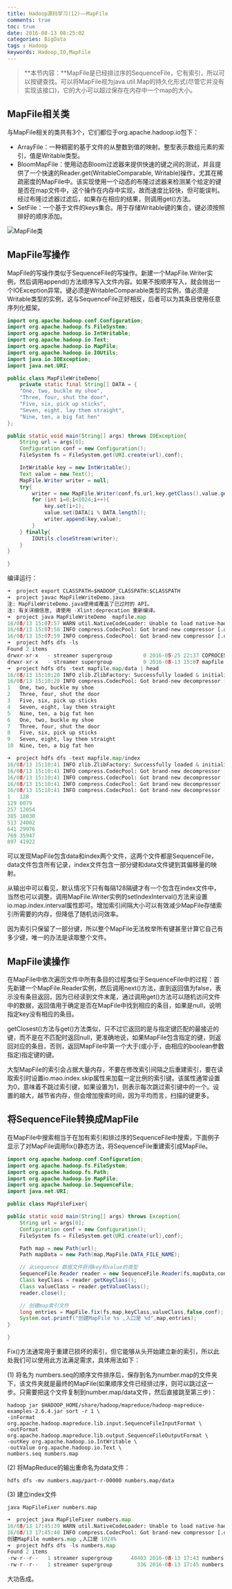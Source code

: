 ```yaml
---
title: Hadoop源码学习(12)——MapFile
comments: true
toc: true
date: 2016-08-13 08:25:02
categories: BigData
tags : Hadoop
keywords: Hadoop,IO,MapFile
---
```


>**本节内容：**MapFile是已经排过序的SequenceFile，它有索引，所以可以按键查找。可以将MapFile视为java.util.Map的持久化形式(尽管它并没有实现该接口)，它的大小可以超过保存在内存中一个map的大小。


<!-- more -->

## MapFile相关类

与MapFile相关的类共有3个，它们都位于org.apache.hadoop.io包下：

- ArrayFile：一种稠密的基于文件的从整数到值的映射。整型表示数组元素的索引，值是Writable类型。
- BloomMapFile：使用动态Bloom过滤器来提供快速的键之间的测试，并且提供了一个快速的Reader.get(WritableComparable, Writable)操作，尤其在稀疏密度的MapFile中。该实现使用一个动态的布隆过滤器来检测某个给定的键是否在map文件中，这个操作在内存中实现，故而速度比较快，但可能误判。经过布隆过滤器过滤后，如果存在相应的结果，则调用get()方法。
- SetFile：一个基于文件的keys集合。用于存储Writable键的集合，键必须按照排好的顺序添加。

![MapFile类](/resource/blog/2016-08/MapFile.png)

## MapFile写操作

MapFile的写操作类似于SequenceFile的写操作。新建一个MapFile.Writer实例，然后调用append()方法顺序写入文件内容。如果不按顺序写入，就会抛出一个IOException异常。键必须是WritableComparable类型的实例，值必须是Writable类型的实例，这与SequenceFile正好相反，后者可以为其条目使用任意序列化框架。

``` java
import org.apache.hadoop.conf.Configuration;
import org.apache.hadoop.fs.FileSystem;
import org.apache.hadoop.io.IntWritable;
import org.apache.hadoop.io.Text;
import org.apache.hadoop.io.MapFile;
import org.apache.hadoop.io.IOUtils;
import java.io.IOException;
import java.net.URI;

public class MapFileWriteDemo{
    private static final String[] DATA = {
    "One, two, buckle my shoe",
    "Three, four, shut the door",
    "Five, six, pick up sticks",
    "Seven, eight, lay them straight",
    "Nine, ten, a big fat hen"
};

public static void main(String[] args) throws IOException{
    String url = args[0];
    Configuration conf = new Configuration();
    FileSystem fs = FileSystem.get(URI.create(url),conf);

    IntWritable key = new IntWritable();
    Text value = new Text();
    MapFile.Writer writer = null;
    try{
        writer = new MapFile.Writer(conf,fs,url,key.getClass(),value.getClass());
        for (int i=0;i<1024;i++){
            key.set(i+1);
            value.set(DATA[i % DATA.length]);
            writer.append(key,value);
        }
    } finally{
        IOUtils.closeStream(writer);
    }
}

}
```

编译运行：
``` python
➜  project export CLASSPATH=$HADOOP_CLASSPATH:$CLASSPATH
➜  project javac MapFileWriteDemo.java
注: MapFileWriteDemo.java使用或覆盖了已过时的 API。
注: 有关详细信息, 请使用 -Xlint:deprecation 重新编译。
➜  project java MapFileWriteDemo  mapfile.map
16/08/13 15:07:57 WARN util.NativeCodeLoader: Unable to load native-hadoop library for your platform... using builtin-java classes where applicable
16/08/13 15:07:58 INFO compress.CodecPool: Got brand-new compressor [.deflate]
16/08/13 15:07:59 INFO compress.CodecPool: Got brand-new compressor [.deflate]
➜  project hdfs dfs -ls
Found 2 items
drwxr-xr-x   - streamer supergroup          0 2016-05-25 22:37 COPROCESSOR
drwxr-xr-x   - streamer supergroup          0 2016-08-13 15:07 mapfile.map
➜  project hdfs dfs -text mapfile.map/data | head
16/08/13 15:10:20 INFO zlib.ZlibFactory: Successfully loaded & initialized native-zlib library
16/08/13 15:10:20 INFO compress.CodecPool: Got brand-new decompressor [.deflate]
1   One, two, buckle my shoe
2   Three, four, shut the door
3   Five, six, pick up sticks
4   Seven, eight, lay them straight
5   Nine, ten, a big fat hen
6   One, two, buckle my shoe
7   Three, four, shut the door
8   Five, six, pick up sticks
9   Seven, eight, lay them straight
10  Nine, ten, a big fat hen

➜  project hdfs dfs -text mapfile.map/index
16/08/13 15:10:41 INFO zlib.ZlibFactory: Successfully loaded & initialized native-zlib library
16/08/13 15:10:41 INFO compress.CodecPool: Got brand-new decompressor [.deflate]
16/08/13 15:10:41 INFO compress.CodecPool: Got brand-new decompressor [.deflate]
16/08/13 15:10:41 INFO compress.CodecPool: Got brand-new decompressor [.deflate]
16/08/13 15:10:41 INFO compress.CodecPool: Got brand-new decompressor [.deflate]
1   128
129 6079
257 12054
385 18030
513 24002
641 29976
769 35947
897 41922

```

可以发现MapFile包含data和index两个文件，这两个文件都是SequenceFile，data文件包含所有记录，index文件包含一部分键和data文件键到其偏移量的映射。

从输出中可以看见，默认情况下只有每隔128隔键才有一个包含在index文件中，当然也可以调整，调用MapFile.Writer实例的setIndexInterval()方法来设置io.map.index.interval属性即可。增加索引间隔大小可以有效减少MapFile存储索引所需要的内存，但降低了随机访问效率。

因为索引只保留了一部分键，所以整个MapFile无法枚举所有键甚至计算它自己有多少键，唯一的办法是读取整个文件。

## MapFile读操作

在MapFile中依次遍历文件中所有条目的过程类似于SequenceFile中的过程：首先新建一个MapFile.Reader实例，然后调用next()方法，直到返回值为false，表示没有条目返回，因为已经读到文件末尾，通过调用get()方法可以随机访问文件中的数据，返回值用于确定是否在MapFile中找到相应的条目，如果是null，说明指定key没有相应的条目。

getClosest()方法与get()方法类似，只不过它返回的是与指定键匹配的最接近的键，而不是在不匹配时返回null，更准确地说，如果MapFile包含指定的键，则返回对应的条目，否则，返回MapFile中第一个大于(或小于，由相应的boolean参数指定)指定键的键。

大型MapFile的索引会占据大量内存，不要在修改索引间隔之后重建索引，要在读取索引时设置io.mao.index.skip属性来加载一定比例的索引键。该属性通常设置为0，意味着不跳过索引键，如果设置为1，则表示每次跳过索引键中的一个。设置的越大，越节省内存，但会增加搜索时间，因为平均而言，扫描的键更多。

## 将SequenceFile转换成MapFile

在MapFile中搜索相当于在加有索引和排过序的SequenceFile中搜索，下面例子显示了对MapFile调用fix()静态方法，将SequenceFile重建索引成MapFile。

``` java
import org.apache.hadoop.conf.Configuration;
import org.apache.hadoop.fs.FileSystem;
import org.apache.hadoop.fs.Path;
import org.apache.hadoop.io.MapFile;
import org.apache.hadoop.io.SequenceFile;
import java.net.URI;

public class MapFileFixer{

public static void main(String[] args) throws Exception{
    String url = args[0];
    Configuration conf = new Configuration();
    FileSystem fs = FileSystem.get(URI.create(url),conf);

    Path map = new Path(url);
    Path mapData = new Path(map,MapFile.DATA_FILE_NAME);

    // 从sequence 数据文件获得key和value的类型
    SequenceFile.Reader reader = new SequenceFile.Reader(fs,mapData,conf);
    Class keyClass = reader.getKeyClass();
    Class valueClass = reader.getValueClass();
    reader.close();

    // 创建map索引文件
    long entries = MapFile.fix(fs,map,keyClass,valueClass,false,conf);
    System.out.printf("创建MapFile %s ,入口是 %d",map,entries);
}

}
```

Fix()方法通常用于重建已损坏的索引，但它能够从头开始建立新的索引，所以此处我们可以使用此方法满足需求，具体用法如下：

(1) 将名为 numbers.seq的顺序文件排序后，保存到名为number.map的文件夹下，该文件夹就是最终的MapFile(如果顺序文件已经排过序，则可以跳过这一步。只需要把这个文件复制到number.map/data文件，然后直接跳至第三步)：

``` shell
hadoop jar $HADOOP_HOME/share/hadoop/mapreduce/hadoop-mapreduce-examples-2.6.4.jar sort -r 1 \
-inFormat org.apache.hadoop.mapreduce.lib.input.SequenceFileInputFormat \
-outFormat org.apache.hadoop.mapreduce.lib.output.SequenceFileOutputFormat \
-outKey org.apache.hadoop.io.IntWritable \
-outValue org.apache.hadoop.io.Text \
numbers.seq numbers.map
```
(2) 将MapReduce的输出重命名为data文件：

``` shell
hdfs dfs -mv numbers.map/part-r-00000 numbers.map/data
```

(3) 建立index文件

``` shell
java MapFileFixer numbers.map
```

``` python
➜  project java MapFileFixer numbers.map
16/08/13 17:45:39 WARN util.NativeCodeLoader: Unable to load native-hadoop library for your platform... using builtin-java classes where applicable
16/08/13 17:45:40 INFO compress.CodecPool: Got brand-new compressor [.deflate]
创建MapFile numbers.map ,入口是 1024%
➜  project hdfs dfs -ls numbers.map
Found 2 items
-rw-r--r--   1 streamer supergroup      40403 2016-08-13 17:43 numbers.map/data
-rw-r--r--   1 streamer supergroup        336 2016-08-13 17:45 numbers.map/index
```
大功告成。
